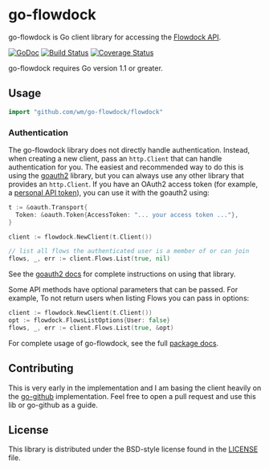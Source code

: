 # go-flowdock #

go-flowdock is Go client library for accessing the [Flowdock API][].

[![GoDoc](https://godoc.org/github.com/wm/go-flowdock/flowdock?status.png)](https://godoc.org/github.com/wm/go-flowdock/flowdock)
[![Build Status](https://travis-ci.org/wm/go-flowdock.png?branch=master)](https://travis-ci.org/wm/go-flowdock)
[![Coverage Status](https://coveralls.io/repos/wm/go-flowdock/badge.png)](https://coveralls.io/r/wm/go-flowdock)

go-flowdock requires Go version 1.1 or greater.

## Usage ##

```go
import "github.com/wm/go-flowdock/flowdock"
```

### Authentication ###

The go-flowdock library does not directly handle authentication.  Instead, when
creating a new client, pass an `http.Client` that can handle authentication for
you.  The easiest and recommended way to do this is using the [goauth2][]
library, but you can always use any other library that provides an
`http.Client`.  If you have an OAuth2 access token (for example, a [personal
API token][]), you can use it with the goauth2 using:

```go
t := &oauth.Transport{
  Token: &oauth.Token{AccessToken: "... your access token ..."},
}

client := flowdock.NewClient(t.Client())

// list all flows the authenticated user is a member of or can join
flows, _, err := client.Flows.List(true, nil)
```

See the [goauth2 docs][] for complete instructions on using that library.

Some API methods have optional parameters that can be passed. For example,
To not return users when listing Flows you can pass in options:

```go
client := flowdock.NewClient(t.Client())
opt := flowdock.FlowsListOptions{User: false}
flows, _, err := client.Flows.List(true, &opt)
```

For complete usage of go-flowdock, see the full [package docs][].

## Contributing ##

This is very early in the implementation and I am basing the client heavily on
the [go-github][] implementation. Feel free to open a pull request and use this
lib or go-github as a guide.

## License ##

This library is distributed under the BSD-style license found in the [LICENSE](./LICENSE)
file.

[Flowdock API]: https://www.flowdock.com/api
[goauth2]: https://code.google.com/p/goauth2/
[goauth2 docs]: http://godoc.org/code.google.com/p/goauth2/oauth
[personal API token]: https://flowdock.com/account/authorized_applications
[package docs]: http://godoc.org/github.com/wm/go-flowdock/flowdock
[go-github]: https://github.com/google/go-github
